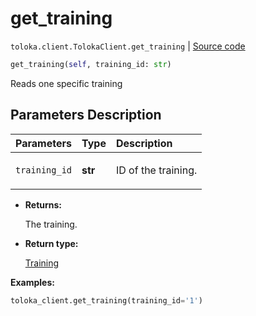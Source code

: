 # get_training
`toloka.client.TolokaClient.get_training` | [Source code](https://github.com/Toloka/toloka-kit/blob/v1.0.2/src/client/__init__.py#L1854)

```python
get_training(self, training_id: str)
```

Reads one specific training

## Parameters Description

| Parameters | Type | Description |
| :----------| :----| :-----------|
`training_id`|**str**|<p>ID of the training.</p>

* **Returns:**

  The training.

* **Return type:**

  [Training](toloka.client.training.Training.md)

**Examples:**


```python
toloka_client.get_training(training_id='1')
```
